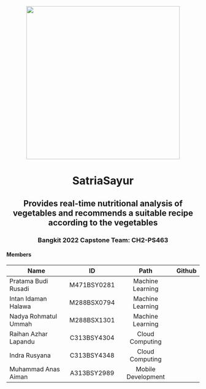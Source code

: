 <p align="center">
  <img align="center" width="400" src="CH2-PS463/blob/main/LogoSatriaSayur%201.png" />
</p>
<h1 align="center">SatriaSayur</h1>
<h2 align="center">Provides real-time nutritional analysis of vegetables and recommends a suitable recipe according to the vegetables</h2>

<h3 align="center">Bangkit 2022 Capstone Team: CH2-PS463</h3>

#### Members
| Name                  | ID            | Path                | Github                                              |
| --------------------- |:-------------:|:-------------------:|:---------------------------------------------------:|
| Pratama Budi Rusadi   | M471BSY0281    | Machine Learning   |            |
| Intan Idaman Halawa   | M288BSX0794    | Machine Learning   |         |
| Nadya Rohmatul Ummah  | M288BSX1301    | Machine Learning   |              |
| Raihan Azhar Lapandu  | C313BSY4304    | Cloud Computing    |       |
| Indra Rusyana         | C313BSY4348    | Cloud Computing    |  |
| Muhammad Anas Aiman   | A313BSY2989    | Mobile Development |          |
